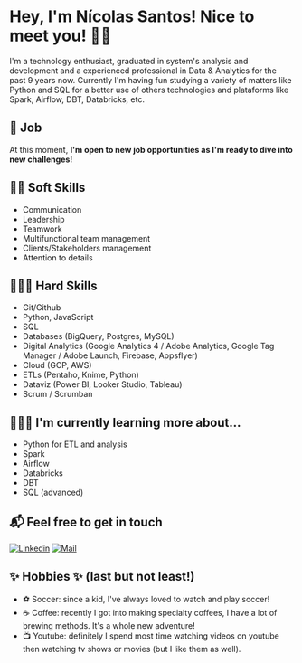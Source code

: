 # Hey, I'm Nícolas Santos! Nice to meet you! 👋🏾 

I'm a technology enthusiast, graduated in system's analysis and development and a experienced professional in Data & Analytics for the past 9 years now. Currently I'm having fun studying a variety of matters like Python and SQL for a better use of others technologies and plataforms like Spark, Airflow, DBT, Databricks, etc.

## 🦾 Job
At this moment, **I'm open to new job opportunities as I'm ready to dive into new challenges!**

## 🤝🏾 Soft Skills
- Communication
- Leadership
- Teamwork
- Multifunctional team management
- Clients/Stakeholders management
- Attention to details

## 👨🏾‍💻 Hard Skills
- Git/Github
- Python, JavaScript
- SQL
- Databases (BigQuery, Postgres, MySQL)
- Digital Analytics (Google Analytics 4 / Adobe Analytics, Google Tag Manager / Adobe Launch, Firebase, Appsflyer)
- Cloud (GCP, AWS)
- ETLs (Pentaho, Knime, Python)
- Dataviz (Power BI, Looker Studio, Tableau)
- Scrum / Scrumban

## 👨🏾‍🔬 I'm currently learning more about...
- Python for ETL and analysis
- Spark
- Airflow
- Databricks
- DBT
- SQL (advanced)

## 📬 Feel free to get in touch
[![Linkedin](https://img.shields.io/badge/LinkedIn-0077B5?style=for-the-badge&logo=linkedin&logoColor=white)](www.linkedin.com/in/nico-oliveira-santos)
[![Mail](https://img.shields.io/badge/Microsoft_Outlook-0078D4?style=for-the-badge&logo=microsoft-outlook&logoColor=white)](nicolasoliveira.santos@hotmail.com)

## ✨ Hobbies ✨ (last but not least!)
- ⚽ Soccer: since a kid, I've always loved to watch and play soccer!
- ☕ Coffee: recently I got into making specialty coffees, I have a lot of brewing methods. It's a whole new adventure!
- 📺 Youtube: definitely I spend most time watching videos on youtube then watching tv shows or movies (but I like them as well).


